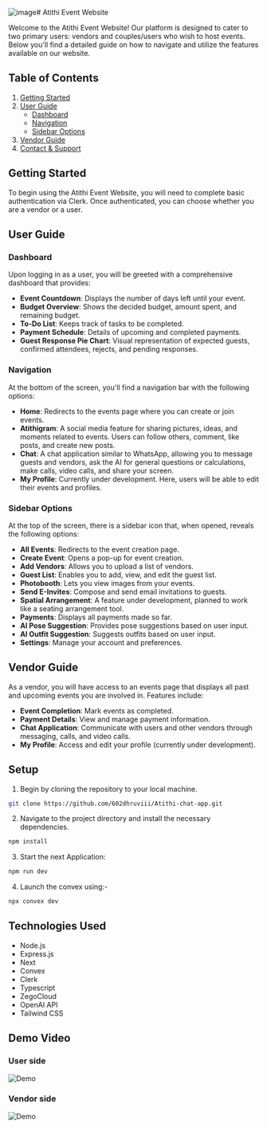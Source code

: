![image](https://github.com/602dhruviii/Atithi-chat-app/assets/93305785/c225d202-082c-48ed-8292-77b59a6f6c52)# Atithi Event Website

Welcome to the Atithi Event Website! Our platform is designed to cater to two primary users: vendors and couples/users who wish to host events. Below you'll find a detailed guide on how to navigate and utilize the features available on our website.

## Table of Contents

1. [Getting Started](#getting-started)
2. [User Guide](#user-guide)
   - [Dashboard](#dashboard)
   - [Navigation](#navigation)
   - [Sidebar Options](#sidebar-options)
3. [Vendor Guide](#vendor-guide)
4. [Contact & Support](#contact--support)

## Getting Started

To begin using the Atithi Event Website, you will need to complete basic authentication via Clerk. Once authenticated, you can choose whether you are a vendor or a user.

## User Guide

### Dashboard

Upon logging in as a user, you will be greeted with a comprehensive dashboard that provides:

- **Event Countdown**: Displays the number of days left until your event.
- **Budget Overview**: Shows the decided budget, amount spent, and remaining budget.
- **To-Do List**: Keeps track of tasks to be completed.
- **Payment Schedule**: Details of upcoming and completed payments.
- **Guest Response Pie Chart**: Visual representation of expected guests, confirmed attendees, rejects, and pending responses.

### Navigation

At the bottom of the screen, you'll find a navigation bar with the following options:

- **Home**: Redirects to the events page where you can create or join events.
- **Atithigram**: A social media feature for sharing pictures, ideas, and moments related to events. Users can follow others, comment, like posts, and create new posts.
- **Chat**: A chat application similar to WhatsApp, allowing you to message guests and vendors, ask the AI for general questions or calculations, make calls, video calls, and share your screen.
- **My Profile**: Currently under development. Here, users will be able to edit their events and profiles.

### Sidebar Options

At the top of the screen, there is a sidebar icon that, when opened, reveals the following options:

- **All Events**: Redirects to the event creation page.
- **Create Event**: Opens a pop-up for event creation.
- **Add Vendors**: Allows you to upload a list of vendors.
- **Guest List**: Enables you to add, view, and edit the guest list.
- **Photobooth**: Lets you view images from your events.
- **Send E-Invites**: Compose and send email invitations to guests.
- **Spatial Arrangement**: A feature under development, planned to work like a seating arrangement tool.
- **Payments**: Displays all payments made so far.
- **AI Pose Suggestion**: Provides pose suggestions based on user input.
- **AI Outfit Suggestion**: Suggests outfits based on user input.
- **Settings**: Manage your account and preferences.

## Vendor Guide

As a vendor, you will have access to an events page that displays all past and upcoming events you are involved in. Features include:

- **Event Completion**: Mark events as completed.
- **Payment Details**: View and manage payment information.
- **Chat Application**: Communicate with users and other vendors through messaging, calls, and video calls.
- **My Profile**: Access and edit your profile (currently under development).

## Setup

1. Begin by cloning the repository to your local machine.
```bash
git clone https://github.com/602dhruviii/Atithi-chat-app.git
```

2. Navigate to the project directory and install the necessary dependencies.
```bash
npm install
```

3. Start the next Application:
```bash
npm run dev
```
4. Launch the convex using:-

```bash 
npx convex dev
```

## Technologies Used

- Node.js
- Express.js
- Next
- Convex
- Clerk
- Typescript
- ZegoCloud
- OpenAI API
- Tailwind CSS

## Demo Video
### User side
![Demo](./uservideo.gif)
### Vendor side
![Demo](./vendorvideo.gif)

